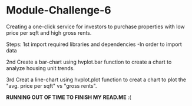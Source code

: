 # Module-Challenge-6

Creating a one-click service for investors to purchase properties with low price per sqft and high gross rents. 

Steps:
1st import required libraries and dependencies 
-In order to import data

2nd Create a bar-chart using hvplot.bar function to create a chart to analyze housing unit trends. 

3rd Creat a line-chart using hvplot.plot function to creat a chart to plot the "avg. price per sqft" vs "gross rents". 

**RUNNING OUT OF TIME TO FINISH MY READ.ME** :( 

